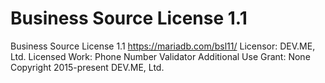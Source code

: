 Business Source License 1.1
=====================
Business Source License 1.1 https://mariadb.com/bsl11/
Licensor: DEV.ME, Ltd.
Licensed Work: Phone Number Validator
Additional Use Grant: None
Copyright 2015-present DEV.ME, Ltd.
